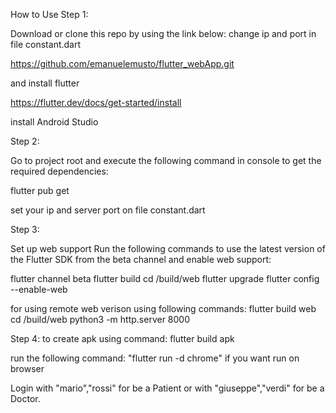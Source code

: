How to Use
Step 1:

Download or clone this repo by using the link below:
change ip and port in file constant.dart

https://github.com/emanuelemusto/flutter_webApp.git

and install flutter

https://flutter.dev/docs/get-started/install

install Android Studio

Step 2:

Go to project root and execute the following command in console to get the required dependencies:

flutter pub get 

set your ip and server port on file constant.dart

Step 3:

Set up web support
Run the following commands to use the latest version of the Flutter SDK from the beta channel and enable web support:

flutter channel beta
flutter build
cd /build/web
flutter upgrade
flutter config --enable-web

for using remote web verison using following commands:
flutter build web
cd /build/web
python3 -m http.server 8000

Step 4:
to create apk using command: flutter build apk

run the following command: "flutter run -d chrome" if you want run on browser

Login with "mario","rossi" for be a Patient or with "giuseppe","verdi" for be a Doctor.
